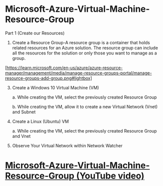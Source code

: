 # Microsoft-Azure-Virtual-Machine-Resource-Group
Part 1 (Create our Resources)
1. Create a Resource Group-A resource group is a container that holds related resources for an Azure solution. The resource group can include all the resources for the solution or only those you want to manage as a group.
   
[https://learn.microsoft.com/en-us/azure/azure-resource-manager/management/media/manage-resource-groups-portal/manage-resource-groups-add-group.png#lightbox]

3. Create a Windows 10 Virtual Machine (VM)

   a. While creating the VM, select the previously created Resource Group
   
   b. While creating the VM, allow it to create a new Virtual Network (Vnet) and Subnet
4. Create a Linux (Ubuntu) VM
   
   a. While creating the VM, select the previously created Resource Group and Vnet
6. Observe Your Virtual Network within Network Watcher

<h1><a href="https://www.youtube.com/watch?v=cE1FfOh2H_k">Microsoft-Azure-Virtual-Machine-Resource-Group (YouTube video)</a>

